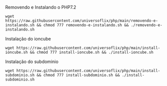 Removendo e Instalando o PHP7.2

    wget https://raw.githubusercontent.com/universoflix/php/main/removendo-e-instalando.sh && chmod 777 removendo-e-instalando.sh && ./removendo-e-instalando.sh
    
Instalação do ioncube

    wget https://raw.githubusercontent.com/universoflix/php/main/install-ioncube.sh && chmod 777 install-ioncube.sh && ./install-ioncube.sh  
    
Instalação do subdominio
 
    wget https://raw.githubusercontent.com/universoflix/php/main/install-subdominio.sh && chmod 777 install-subdominio.sh && ./install-subdominio.sh
    
